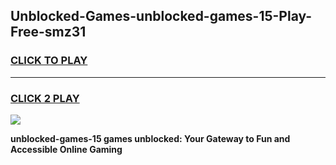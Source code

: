 
## Unblocked-Games-unblocked-games-15-Play-Free-smz31
<h3>
<a href="https://premium76.site?title=unblocked-games-15&ref=10A">CLICK TO PLAY</a></h3>
<hr>

<h3>
<a href="https://premium76.site?title=unblocked-games-15&ref=10A">CLICK 2 PLAY</a>
  
</h3>

<a href="https://premium76.site?title=unblocked-games-15&ref=10A"><img src="https://clearcache.store/games.png"></a>


**unblocked-games-15 games unblocked: Your Gateway to Fun and Accessible Online Gaming**
